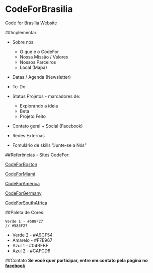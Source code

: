 # CodeForBrasilia
Code for Brasília Website

##Implementar:

- Sobre nós
  - O que é o CodeFor
  - Nossa Missão / Valores
  - Nossos Parceiros
  - Local (Mapa)

- Datas / Agenda (Newsletter)

- To-Do
- Status Projetos - marcadores de:
  - Explorando a ideia
  - Beta
  - Projeto Feito

- Contato geral + Social (Facebook)
- Redes Externas
- Fomulário de skills "Junte-se a Nós"

##Referências - Sites CodeFor:

[CodeForBoston](https://github.com/codeforboston)

[CodeForMiami](https://github.com/Code-for-Miami/code-for-miami.github.io_v1)

[CodeForAmerica](https://github.com/codeforamerica/codeforamerica.org)

[CodeForGermany](https://github.com/okfde/codefor.de)

[CodeForSouthAfrica](https://github.com/Code4SA/code4sa.github.io)

##Paleta de Cores:

```
Verde 1 - #588F27
// #588F27
```
- Verde 2 - #A9CF54
- Amarelo - #F7E967
- Azul 1 -  #04BFBF
- Azul 2 -  #CAFCD8

##Contato
**Se você quer participar, entre em contato pela página no [facebook](https://www.facebook.com/CodeForBrasilia/)**
